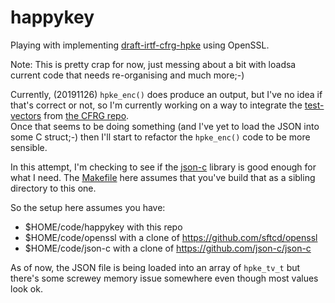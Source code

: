 # happykey

Playing with implementing
[draft-irtf-cfrg-hpke](https://tools.ietf.org/html/draft-irtf-cfrg-hpke) using
OpenSSL.

Note: This is pretty crap for now, just messing about a bit with loadsa current
code that needs re-organising and much more;-)

Currently, (20191126) ``hpke_enc()`` does produce an output, but I've no idea
if that's correct or not, so I'm currently working on a way to integrate the
[test-vectors](test-vectors.json) from 
[the CFRG repo](https://github.com/cfrg/draft-irtf-cfrg-hpke).  
Once that seems to be doing something (and I've yet to load the JSON into some
C struct;-) then I'll start to refactor the ``hpke_enc()`` code to be more
sensible.

In this attempt, I'm checking to see if the [json-c](https://github.com/json-c/json-c)
library is good enough for what I need. The [Makefile](Makefile) here 
assumes that you've build that as a sibling directory to this one.

So the setup here assumes you have:
- $HOME/code/happykey with this repo
- $HOME/code/openssl with a clone of https://github.com/sftcd/openssl
- $HOME/code/json-c with a clone of https://github.com/json-c/json-c

As of now, the JSON file is being loaded into an array of ``hpke_tv_t``
but there's some screwey memory issue somewhere even though most
values look ok.
